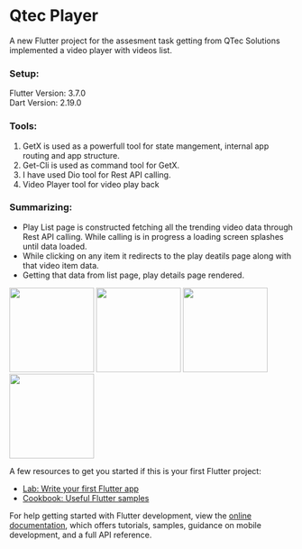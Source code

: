 # Qtec Player

A new Flutter project for the assesment task getting from QTec Solutions implemented a video player with videos list.

### Setup:
Flutter Version: 3.7.0 </br>
Dart Version: 2.19.0

### Tools:
1. GetX is used as a powerfull tool for state mangement, internal app routing and app structure.
2. Get-Cli is used as command tool for GetX.
3. I have used Dio tool for Rest API calling.
4. Video Player tool for video play back

### Summarizing:
- Play List page is constructed fetching all the trending video data through Rest API calling. While calling is in progress a loading screen splashes until data loaded.
- While clicking on any item it redirects to the play deatils page along with that video item data.
- Getting that data from list page, play details page rendered.

<img src="https://github.com/Ahsan-dev/qtec_player/assets/46849763/e08889a8-9473-4bc7-8835-781e00a89cd7.png" width="150">
<img src="https://github.com/Ahsan-dev/qtec_player/assets/46849763/ee9b1daf-623e-4185-bc40-390d8a7a7ed5.png" width="150">
<img src="https://github.com/Ahsan-dev/qtec_player/assets/46849763/128679ed-bf4c-4d16-8945-bdd1d19014a5.png" width="150">
<img src="https://github.com/Ahsan-dev/qtec_player/assets/46849763/21f679cf-c43b-48d9-b437-013fa6d9efd6.png" width="150">

A few resources to get you started if this is your first Flutter project:

- [Lab: Write your first Flutter app](https://docs.flutter.dev/get-started/codelab)
- [Cookbook: Useful Flutter samples](https://docs.flutter.dev/cookbook)

For help getting started with Flutter development, view the
[online documentation](https://docs.flutter.dev/), which offers tutorials,
samples, guidance on mobile development, and a full API reference.
